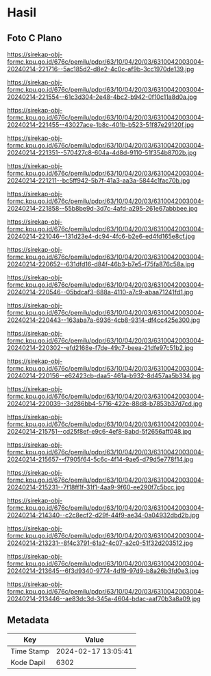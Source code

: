 # Hasil

## Foto C Plano

https://sirekap-obj-formc.kpu.go.id/676c/pemilu/pdpr/63/10/04/20/03/6310042003004-20240214-221716--5ac185d2-d8e2-4c0c-af9b-3cc1970de139.jpg

https://sirekap-obj-formc.kpu.go.id/676c/pemilu/pdpr/63/10/04/20/03/6310042003004-20240214-221554--61c3d304-2e48-4bc2-b942-0f10c11a8d0a.jpg

https://sirekap-obj-formc.kpu.go.id/676c/pemilu/pdpr/63/10/04/20/03/6310042003004-20240214-221455--43027ace-1b8c-401b-b523-51f87e29120f.jpg

https://sirekap-obj-formc.kpu.go.id/676c/pemilu/pdpr/63/10/04/20/03/6310042003004-20240214-221351--570427c8-604a-4d8d-9110-51f354b8702b.jpg

https://sirekap-obj-formc.kpu.go.id/676c/pemilu/pdpr/63/10/04/20/03/6310042003004-20240214-221211--bc5ff942-5b7f-41a3-aa3a-5844c1fac70b.jpg

https://sirekap-obj-formc.kpu.go.id/676c/pemilu/pdpr/63/10/04/20/03/6310042003004-20240214-221858--55b8be9d-3d7c-4afd-a295-261e67abbbee.jpg

https://sirekap-obj-formc.kpu.go.id/676c/pemilu/pdpr/63/10/04/20/03/6310042003004-20240214-221046--131d23e4-dc94-4fc6-b2e6-ed4fd165e8cf.jpg

https://sirekap-obj-formc.kpu.go.id/676c/pemilu/pdpr/63/10/04/20/03/6310042003004-20240214-220652--631dfd16-d84f-46b3-b7e5-f75fa876c58a.jpg

https://sirekap-obj-formc.kpu.go.id/676c/pemilu/pdpr/63/10/04/20/03/6310042003004-20240214-220546--05bdcaf3-688a-4110-a7c9-abaa71241fd1.jpg

https://sirekap-obj-formc.kpu.go.id/676c/pemilu/pdpr/63/10/04/20/03/6310042003004-20240214-220443--163aba7a-6936-4cb8-9314-df4cc425e300.jpg

https://sirekap-obj-formc.kpu.go.id/676c/pemilu/pdpr/63/10/04/20/03/6310042003004-20240214-220302--efd2168e-f7de-49c7-beea-21dfe97c51b2.jpg

https://sirekap-obj-formc.kpu.go.id/676c/pemilu/pdpr/63/10/04/20/03/6310042003004-20240214-220156--e62423cb-daa5-461a-b932-8d457aa5b334.jpg

https://sirekap-obj-formc.kpu.go.id/676c/pemilu/pdpr/63/10/04/20/03/6310042003004-20240214-220039--3d286bb4-5716-422e-88d8-b7853b37d7cd.jpg

https://sirekap-obj-formc.kpu.go.id/676c/pemilu/pdpr/63/10/04/20/03/6310042003004-20240214-215751--cd25f8ef-e9c6-4ef8-8abd-5f2656aff048.jpg

https://sirekap-obj-formc.kpu.go.id/676c/pemilu/pdpr/63/10/04/20/03/6310042003004-20240214-215657--f7905f64-5c6c-4f14-9ae5-d79d5e778f14.jpg

https://sirekap-obj-formc.kpu.go.id/676c/pemilu/pdpr/63/10/04/20/03/6310042003004-20240214-215231--7f18ff1f-31f1-4aa9-9f60-ee290f7c5bcc.jpg

https://sirekap-obj-formc.kpu.go.id/676c/pemilu/pdpr/63/10/04/20/03/6310042003004-20240214-214340--c2c8ecf2-d29f-44f9-ae34-0a04932dbd2b.jpg

https://sirekap-obj-formc.kpu.go.id/676c/pemilu/pdpr/63/10/04/20/03/6310042003004-20240214-213231--8f4c3791-61a2-4c07-a2c0-51f32d203512.jpg

https://sirekap-obj-formc.kpu.go.id/676c/pemilu/pdpr/63/10/04/20/03/6310042003004-20240214-213645--6f3d9340-9774-4d19-97d9-b8a26b3fd0e3.jpg

https://sirekap-obj-formc.kpu.go.id/676c/pemilu/pdpr/63/10/04/20/03/6310042003004-20240214-213446--ae83dc3d-345a-4604-bdac-aaf70b3a8a09.jpg


## Metadata

| Key        | Value               |
| ---------- | ------------------- |
| Time Stamp | 2024-02-17 13:05:41 |
| Kode Dapil | 6302                |



